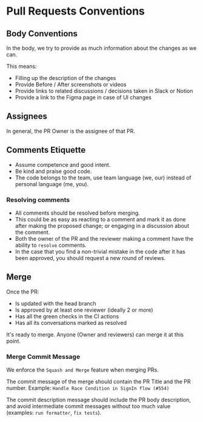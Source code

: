 # Pull Requests Conventions

## Body Conventions

In the body, we try to provide as much information about the changes as we can.

This means:

- Filling up the description of the changes
- Provide Before / After screenshots or videos
- Provide links to related discussions / decisions taken in Slack or Notion
- Provide a link to the Figma page in case of UI changes

## Assignees

In general, the PR Owner is the assignee of that PR.

## Comments Etiquette

- Assume competence and good intent.
- Be kind and praise good code.
- The code belongs to the team, use team language (we, our) instead of personal language (me, you).

### Resolving comments

- All comments should be resolved before merging.
- This could be as easy as reacting to a comment and mark it as done after making the proposed change; or engaging in a discussion about the comment.
- Both the owner of the PR and the reviewer making a comment have the ability to `resolve` comments.
- In the case that you find a non-trivial mistake in the code after it has been approved, you should request a new round of reviews.

## Merge

Once the PR:

* Is updated with the head branch
* Is approved by at least one reviewer (ideally 2 or more)
* Has all the green checks in the CI actions
* Has all its conversations marked as resolved

It's ready to merge. Anyone (Owner and reviewers) can merge it at this point.

### Merge Commit Message

We enforce the `Squash and Merge` feature when merging PRs.

The commit message of the merge should contain the PR Title and the PR number. Example: `Handle Race Condition in SignIn flow (#554)`

The commit description message should include the PR body description, and avoid intermediate commit messages without too much value (examples: `run formatter`, `fix tests`).